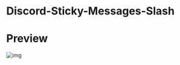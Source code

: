 # Discord-Sticky-Messages-Slash
# Preview

![img](/https://cdn.discordapp.com/attachments/1335597135202353224/1378267331620241478/20250531_140206.jpg?ex=683bfafa&is=683aa97a&hm=eaab856b042aeb0c72e8990e114a46f9ddb42efa74af9c0d3efe551dd2b8fdf7&)
